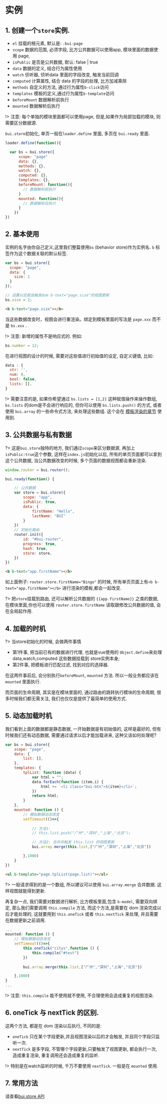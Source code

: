 
# 实例

## 1. 创建一个`store`实例.

- `el`        挂载的根元素, 默认是: `.bui-page`
- `scope`     数据的范围, 必须字段, 比方公共数据可以使用app, 模块里面的数据使用 page, 
- `isPublic`  是否是公共数据, 默认: false | true
- `data`      数据的定义, 结合行为属性使用
- `watch`     侦听器, 侦听data 里面的字段改变, 触发当前回调
- `computed`  计算属性, 结合 data 的字段的处理, 比方加减乘除
- `methods`   自定义的方法, 通过行为属性`b-click`访问
- `templates` 模板的定义,通过行为属性`b-template`访问
- `beforeMount` 数据解析前执行
- `mounted`   数据解析后执行

!> 注意: 每个单独的模块里面都可以使用page, 但是,如果作为局部加载的模块, 则需要区分数据源.

`bui.store`初始化, 单页一般在`loader.define` 里面, 多页在 `bui.ready` 里面.

```js
loader.define(function(){

  var bs = bui.store({
      scope: "page"  
      data: {},
      methods: {},
      watch: {},
      computed: {},
      templates: {},
      beforeMount: function(){
        // 数据解析前执行
      }
      mounted: function(){
        // 数据解析后执行
      }
    })
})

```


## 2. 基本使用

实例的名字由你自己定义,这里我们整篇使用`bs` (behavior store)作为实例名. `b` 标签作为这个数据关联的默认标签. 

```js
var bs = bui.store({
  scope: "page",
  data: {
    size: 1
  }
});

// 设置以后就会触发dom b-text="page.size"的视图更新
bs.size = 2;

```

```html
<b b-text="page.size"></b>
```

当这些数据改变时，视图会进行重渲染。绑定到模板里面的写法是 `page.xxx` 而不是 `bs.xxx` .

!> 注意: 新增的属性不是响应式的. 例如:

```js
bs.number = 12;
```

在进行视图的设计的时候, 需要对这些值进行初始值的设定, 自定义键值, 比如: 

```js
data : {
  str: '',
  num: 0,
  bool: false,
  lists: [],    
}
```

!> 需要注意的是, 如果你希望通过 `bs.lists = [1,2]` 这种赋值操作来操作数组, `bs.lists` 的dom是不会进行响应的, 但你可以使用 `bs.lists.push()` 的方式, 或者使用 `bui.array` 的一些命令式方法, 来处理这些数组. 这个会在 [模板渲染的章节](store/template.md) 使用到.



## 3. 公共数据与私有数据

?> 这是`bui.store`独特的地方, 我们通过`scope`来区分数据源, 再加上`isPublic:true`这个参数, 这样在`index.js`初始化以后, 所有的单页页面都可以拿到这个公共数据, 当公共数据改变的时候, 多个页面的数据视图都会重新渲染. 


```js
window.router = bui.router();

bui.ready(function() {

    // 公共数据
    var store = bui.store({
        scope: "app",
        isPublic: true, 
        data: {
            firstName: "Hello",
            lastName: "BUI"
        }
    })
    // 初始化路由
    router.init({
        id: "#bui-router",
        progress: true,
        hash: true,
        store: store,
    })
})
```

```html
<b b-text="app.firstName"></b>
```


如上面例子: `router.store.firstName="Bingo"` 的时候, 所有单页页面上有`<b b-text="app.firstName"></b>` 进行渲染的模板,都会一起改变. 

?> 把`store`挂载到路由, 还可以解析公共数据的 `{{app.firstName}}` 之类的数据, 在模块里面,你也可以使用 `router.store.firstName` 读取跟修改公共数据的值, 会在全局起作用. 

## 4. 加载的时机

?> 当store初始化的时候, 会做两件事情
- 第1件事, 把当前已有的数据进行代理, 也就是vue使用的 `Object.define`来处理 data,watch,computed 这些数据挂载到 store实例本身; 
- 第2件事, 把模板进行匹配过滤, 找到对应的选择器.

在这两件事前后, 会分别执行`beforeMount`, `mounted` 方法. 所以一般业务都应该在 `mounted` 里面执行.

而页面的生命周期, 其实是在模块里面的, 通过路由的跳转执行模块的生命周期, 很多时候我们都无需关注, 我们也仅仅是提供了最简单的使用方式. 

## 5. 动态加载时机

我们看到上面的数据都是静态数据, 一开始数据是有初始值的, 这样是最好的, 但有时候我们还有动态数据, 需要通过请求以后才能加载进来, 这种又该如何处理呢?

```js
var bs = bui.store({
    scope: "page", 
    data: {
        list: [],
    },
    templates: {
        tplList: function (data) {
            var html = "";
            data.forEach(function (item,i) {
                html += `<li class="bui-btn">${item}</li>`;
            })
            return html;
        }
    },
    mounted: function () {
        // 模拟数据动态改变
        setTimeout(()=>{
            
            // 方法1:
            // this.list.push("广州","深圳","上海","北京");

            // 方法2: 合并并触发 this.list 的视图更新
            bui.array.merge(this.list,["广州","深圳","上海","北京"])

        },1000)
    }
})
```

```html
<ul b-template="page.tplList(page.list)"></ul>
```

?> 一般请求得到的是一个数组, 所以建议可以使用 `bui.array.merge` 合并数据. 这样视图就能得到更新.

再复杂一点, 我们需要对数据进行解析, 比方模板里面,包含 `b-model`, 需要双向绑定, 那么我们需要调用 `this.compile` 方法, 而这个方法,是需要在 dom 渲染完成以后才能处理的, 这就要用到 `this.oneTick` 或者 `this.nextTick` 来处理, 并且需要在数据更新之前调用. 

```js
...
mounted: function () {
    // 模拟数据动态改变
    setTimeout(()=>{
        this.oneTick("citys",function () {
            this.compile("#test")
        })
        
        bui.array.merge(this.list,["广州","深圳","上海","北京"])

    },1000)
}
...
```

!> 注意: `this.compile` 能不使用就不使用, 不合理使用会造成重复的视图渲染.

## 6. oneTick 与 nextTick 的区别.

这两个方法, 都是在 dom 渲染以后执行, 不同的是:
- `oneTick` 只在某个字段更新,并且视图渲染以后的才会触发, 并且同个字段只监听一次. 
- `nextTick` 是多字段, 不管哪个字段更新,只要触发了视图更新, 都会执行一次, 造成重复渲染, 重复调用还会造成重复的监听. 

!> 特别是在watch监听的时候, 千万不要使用 `nextTick`. 一般是在 `mounted` 使用.


## 7. 常用方法

请查看[bui.store API](http://www.easybui.com/demo/api/classes/bui.store.html)
